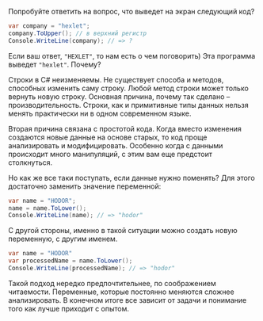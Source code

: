 
Попробуйте ответить на вопрос, что выведет на экран следующий код?

```cs
var company = "hexlet";
company.ToUpper(); // в верхний регистр
Console.WriteLine(company); // => ?
```

Если ваш ответ, `"HEXLET"`, то нам есть о чем поговорить) Эта программа выведет `"hexlet"`. Почему?

Строки в C# неизменяемы. Не существует способа и методов, способных изменить саму строку. Любой метод строки может только вернуть новую строку. Основная причина, почему так сделано – производительность. Строки, как и примитивные типы данных нельзя менять практически ни в одном современном языке.

Вторая причина связана с простотой кода. Когда вместо изменения создаются новые данные на основе старых, то код проще анализировать и модифицировать. Особенно когда с данными происходит много манипуляций, с этим вам еще предстоит столкнуться.

Но как же все таки поступать, если данные нужно поменять? Для этого достаточно заменить значение переменной:

```cs
var name = "HODOR";
name = name.ToLower();
Console.WriteLine(name); // => "hodor"
```

С другой стороны, именно в такой ситуации можно создать новую переменную, с другим именем.

```cs
var name = "HODOR"
var processedName = name.ToLower();
Console.WriteLine(processedName); // => "hodor"
```

Такой подход нередко предпочтительнее, по соображением читаемости. Переменные, которые постоянно меняются сложнее анализировать. В конечном итоге все зависит от задачи и понимание того как лучше приходит с опытом.
